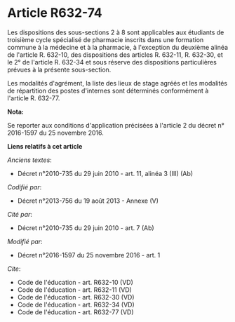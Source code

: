 # Article R632-74

Les dispositions des sous-sections 2 à 8 sont applicables aux étudiants de troisième cycle spécialisé de pharmacie inscrits
dans une formation commune à la médecine et à la pharmacie, à l'exception du deuxième alinéa de l'article R. 632-10, des
dispositions des articles R. 632-11, R. 632-30, et le 2° de l'article R. 632-34 et sous réserve des dispositions
particulières prévues à la présente sous-section. 

Les modalités d'agrément, la liste des lieux de stage agréés et les modalités de répartition des postes d'internes sont
déterminés conformément à l'article R. 632-77.

**Nota:**

Se reporter aux conditions d'application précisées à l'article 2 du décret n° 2016-1597 du 25 novembre 2016.

**Liens relatifs à cet article**

_Anciens textes_:

  - Décret n°2010-735 du 29 juin 2010 - art. 11, alinéa 3 (III) (Ab)

_Codifié par_:

  - Décret n°2013-756 du 19 août 2013 -  Annexe (V)

_Cité par_:

  - Décret n°2010-735 du 29 juin 2010 - art. 7 (Ab)

_Modifié par_:

  - Décret n°2016-1597 du 25 novembre 2016 - art. 1

_Cite_:

  - Code de l'éducation - art. R632-10 (VD)
  - Code de l'éducation - art. R632-11 (VD)
  - Code de l'éducation - art. R632-30 (VD)
  - Code de l'éducation - art. R632-34 (VD)
  - Code de l'éducation - art. R632-77 (VD)
